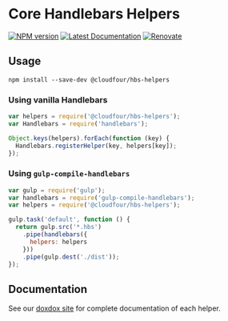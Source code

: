 # Core Handlebars Helpers

[![NPM version](https://img.shields.io/npm/v/@cloudfour/hbs-helpers.svg)](https://www.npmjs.com/package/@cloudfour/hbs-helpers) [![Latest Documentation](https://doxdox.org/images/badge-flat.svg)](https://doxdox.org/cloudfour/core-hbs-helpers/) [![Renovate](https://img.shields.io/badge/renovate-enabled-brightgreen.svg)](https://renovatebot.com)

## Usage

```
npm install --save-dev @cloudfour/hbs-helpers
```

### Using vanilla Handlebars
```js
var helpers = require('@cloudfour/hbs-helpers');
var Handlebars = require('handlebars');

Object.keys(helpers).forEach(function (key) {
  Handlebars.registerHelper(key, helpers[key]);
});
```

### Using `gulp-compile-handlebars`
```js
var gulp = require('gulp');
var handlebars = require('gulp-compile-handlebars');
var helpers = require('@cloudfour/hbs-helpers');

gulp.task('default', function () {
  return gulp.src('*.hbs')
    .pipe(handlebars({
      helpers: helpers
    }))
    .pipe(gulp.dest('./dist'));
});
```

## Documentation

See our [doxdox site](https://doxdox.org/cloudfour/core-hbs-helpers/) for complete documentation of each helper.
